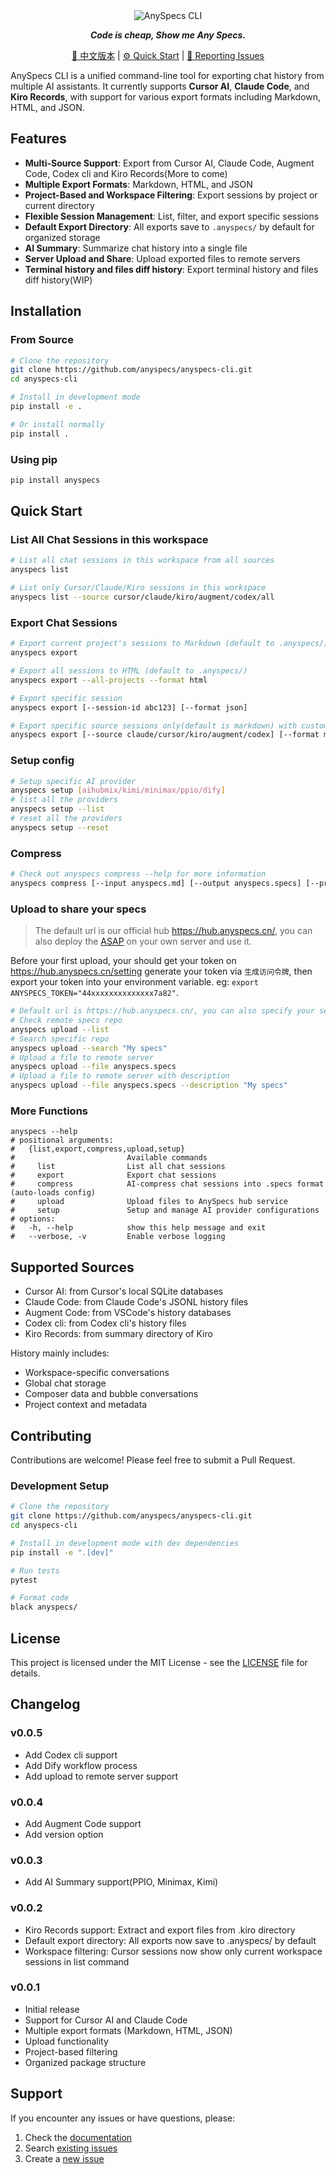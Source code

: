 <div align="center">

  <picture>
    <source media="(prefers-color-scheme: dark)" srcset="assets/headerDark.svg" />
    <img src="assets/headerLight.svg" alt="AnySpecs CLI" />
  </picture>

***Code is cheap, Show me Any Specs.***
  
[:page_facing_up: 中文版本](https://github.com/anyspecs/anyspecs-cli/blob/main/README_zh.md) |
[:gear: Quick Start](#quick-start) |
[:thinking: Reporting Issues](https://github.com/anyspecs/anyspecs-cli/issues/new/choose)

</div>

AnySpecs CLI is a unified command-line tool for exporting chat history from multiple AI assistants. It currently supports **Cursor AI**, **Claude Code**, and **Kiro Records**, with support for various export formats including Markdown, HTML, and JSON.

## Features

- **Multi-Source Support**: Export from Cursor AI, Claude Code, Augment Code, Codex cli and Kiro Records(More to come)
- **Multiple Export Formats**: Markdown, HTML, and JSON
- **Project-Based and Workspace Filtering**: Export sessions by project or current directory
- **Flexible Session Management**: List, filter, and export specific sessions
- **Default Export Directory**: All exports save to `.anyspecs/` by default for organized storage
- **AI Summary**: Summarize chat history into a single file
- **Server Upload and Share**: Upload exported files to remote servers
- **Terminal history and files diff history**: Export terminal history and files diff history(WIP)

## Installation

### From Source

```bash
# Clone the repository
git clone https://github.com/anyspecs/anyspecs-cli.git
cd anyspecs-cli

# Install in development mode
pip install -e .

# Or install normally
pip install .
```

### Using pip

```bash
pip install anyspecs
```

## Quick Start

### List All Chat Sessions in this workspace

```bash
# List all chat sessions in this workspace from all sources
anyspecs list

# List only Cursor/Claude/Kiro sessions in this workspace
anyspecs list --source cursor/claude/kiro/augment/codex/all
```

### Export Chat Sessions

```bash
# Export current project's sessions to Markdown (default to .anyspecs/)
anyspecs export

# Export all sessions to HTML (default to .anyspecs/)
anyspecs export --all-projects --format html

# Export specific session
anyspecs export [--session-id abc123] [--format json]

# Export specific source sessions only(default is markdown) with custom output path
anyspecs export [--source claude/cursor/kiro/augment/codex] [--format markdown] [--output ./exports]
```

### Setup config

```bash
# Setup specific AI provider
anyspecs setup [aihubmix/kimi/minimax/ppio/dify]
# list all the providers
anyspecs setup --list
# reset all the providers
anyspecs setup --reset
```

### Compress

```bash
# Check out anyspecs compress --help for more information
anyspecs compress [--input anyspecs.md] [--output anyspecs.specs] [--provider aihubmix/kimi/minimax/ppio/dify] ....
```
### Upload to share your specs

> The default url is our official hub https://hub.anyspecs.cn/, you can also deploy the [ASAP](https://github.com/anyspecs/ASAP) on your own server and use it.

Before your first upload, your should get your token on https://hub.anyspecs.cn/setting generate your token via `生成访问令牌`, then export your token into your environment variable. eg: `export ANYSPECS_TOKEN="44xxxxxxxxxxxxxx7a82"`.

```bash
# Default url is https://hub.anyspecs.cn/, you can also specify your server.
# Check remote specs repo
anyspecs upload --list
# Search specific repo
anyspecs upload --search "My specs"
# Upload a file to remote server
anyspecs upload --file anyspecs.specs
# Upload a file to remote server with description
anyspecs upload --file anyspecs.specs --description "My specs"
```

### More Functions

```shell
anyspecs --help
# positional arguments:
#   {list,export,compress,upload,setup}
#                         Available commands
#     list                List all chat sessions
#     export              Export chat sessions
#     compress            AI-compress chat sessions into .specs format (auto-loads config)
#     upload              Upload files to AnySpecs hub service
#     setup               Setup and manage AI provider configurations
# options:
#   -h, --help            show this help message and exit
#   --verbose, -v         Enable verbose logging
```

## Supported Sources

- Cursor AI: from Cursor's local SQLite databases
- Claude Code: from Claude Code's JSONL history files
- Augment Code: from VSCode's history databases
- Codex cli: from Codex cli's history files
- Kiro Records: from summary directory of Kiro

History mainly includes:
- Workspace-specific conversations
- Global chat storage
- Composer data and bubble conversations
- Project context and metadata

## Contributing

Contributions are welcome! Please feel free to submit a Pull Request.

### Development Setup

```bash
# Clone the repository
git clone https://github.com/anyspecs/anyspecs-cli.git
cd anyspecs-cli

# Install in development mode with dev dependencies
pip install -e ".[dev]"

# Run tests
pytest

# Format code
black anyspecs/
```

## License

This project is licensed under the MIT License - see the [LICENSE](LICENSE) file for details.

## Changelog

### v0.0.5
- Add Codex cli support
- Add Dify workflow process
- Add upload to remote server support

### v0.0.4
- Add Augment Code support
- Add version option

### v0.0.3
- Add AI Summary support(PPIO, Minimax, Kimi)

### v0.0.2
- Kiro Records support: Extract and export files from .kiro directory
- Default export directory: All exports now save to .anyspecs/ by default
- Workspace filtering: Cursor sessions now show only current workspace sessions in list command

### v0.0.1
- Initial release
- Support for Cursor AI and Claude Code
- Multiple export formats (Markdown, HTML, JSON)
- Upload functionality
- Project-based filtering
- Organized package structure

## Support

If you encounter any issues or have questions, please:

1. Check the [documentation](https://github.com/anyspecs/anyspecs-cli/wiki)
2. Search [existing issues](https://github.com/anyspecs/anyspecs-cli/issues)
3. Create a [new issue](https://github.com/anyspecs/anyspecs-cli/issues/new)
